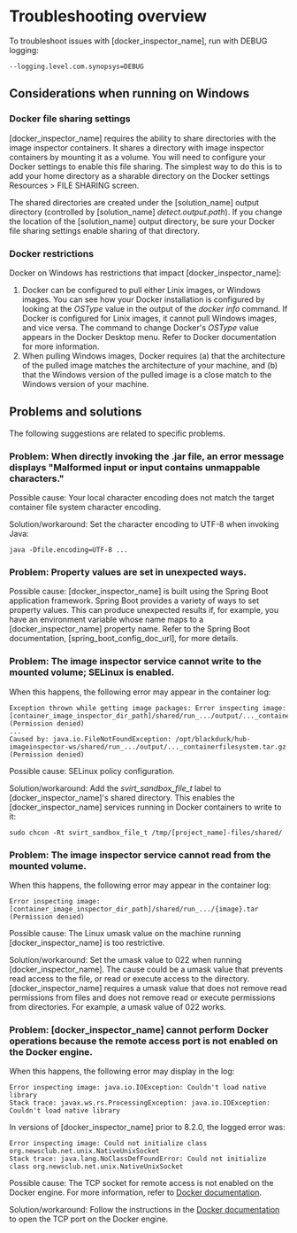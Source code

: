 # Troubleshooting overview

To troubleshoot issues with [docker_inspector_name], run with DEBUG logging:

    --logging.level.com.synopsys=DEBUG

## Considerations when running on Windows

### Docker file sharing settings

[docker_inspector_name] requires the ability to share directories with the image inspector containers.
It shares a directory with image inspector containers by mounting it as a volume.
You will need to configure your Docker settings to enable this file sharing.
The simplest way to do this is to add your home directory as a sharable directory
on the Docker settings Resources > FILE SHARING screen.

The shared directories are created under the [solution_name] output directory
(controlled by [solution_name] *detect.output.path*).
If you change the location of the [solution_name] output directory, be sure your Docker file sharing settings enable
sharing of that directory.

### Docker restrictions

Docker on Windows has restrictions that impact [docker_inspector_name]:

1. Docker can be configured to pull either Linix images, or Windows images.
You can see how your Docker installation is configured by looking
at the *OSType* value in the output of the *docker info* command.
If Docker is configured for Linix images, it cannot pull Windows images,
and vice versa. The command to change Docker's *OSType* value appears
in the Docker Desktop menu. Refer to Docker documentation for more information.
2. When pulling Windows images, Docker requires (a) that the architecture of the
pulled image matches the architecture of your machine, and (b) that the Windows version
of the pulled image is a close match to the Windows version of your machine.

## Problems and solutions

The following suggestions are related to specific problems.

### Problem: When directly invoking the .jar file, an error message displays "Malformed input or input contains unmappable characters."

Possible cause: Your local character encoding does not match the target container file system character encoding.

Solution/workaround: Set the character encoding to UTF-8 when invoking Java:
                     
    java -Dfile.encoding=UTF-8 ...
    
### Problem: Property values are set in unexpected ways.

Possible cause: [docker_inspector_name] is built using the Spring Boot application framework.
Spring Boot provides a variety of ways to set property values. This can produce unexpected results if,
for example, you have an environment variable whose name maps to a [docker_inspector_name] property name.
Refer to the
Spring Boot documentation, [spring_boot_config_doc_url],
for more details.

### Problem: The image inspector service cannot write to the mounted volume; SELinux is enabled.

When this happens, the following error may appear in the container log: 

    Exception thrown while getting image packages: Error inspecting image: [container_image_inspector_dir_path]/shared/run_.../output/..._containerfilesystem.tar.gz (Permission denied)
    ...
    Caused by: java.io.FileNotFoundException: /opt/blackduck/hub-imageinspector-ws/shared/run_.../output/..._containerfilesystem.tar.gz (Permission denied)

Possible cause: SELinux policy configuration.

Solution/workaround: Add the *svirt_sandbox_file_t* label to [docker_inspector_name]'s shared directory.
This enables the [docker_inspector_name] services running in Docker containers to write to it:
                     
    sudo chcon -Rt svirt_sandbox_file_t /tmp/[project_name]-files/shared/

### Problem: The image inspector service cannot read from the mounted volume.

When this happens, the following error may appear in the container log: 

    Error inspecting image: [container_image_inspector_dir_path]/shared/run_.../{image}.tar (Permission denied)
    
Possible cause: The Linux umask value on the machine running [docker_inspector_name] is too restrictive.

Solution/workaround: Set the umask value to 022 when running [docker_inspector_name]. The cause could be a umask value
that prevents read access to the file, or read or execute access to the directory.
[docker_inspector_name] requires a umask value that does not remove read permissions from files 
and does not remove read or execute permissions from directories. For example, a umask value of 022 works.

### Problem: [docker_inspector_name] cannot perform Docker operations because the remote access port is not enabled on the Docker engine.

When this happens, the following error may display in the log:

    Error inspecting image: java.io.IOException: Couldn't load native library
    Stack trace: javax.ws.rs.ProcessingException: java.io.IOException: Couldn't load native library

In versions of [docker_inspector_name] prior to 8.2.0, the logged error was:

    Error inspecting image: Could not initialize class org.newsclub.net.unix.NativeUnixSocket
    Stack trace: java.lang.NoClassDefFoundError: Could not initialize class org.newsclub.net.unix.NativeUnixSocket

Possible cause: The TCP socket for remote access is not enabled on the Docker engine. For more information, refer to [Docker documentation](https://docs.docker.com/engine/reference/commandline/dockerd/#daemon-socket-option).

Solution/workaround: Follow the instructions in the [Docker documentation](https://docs.docker.com/engine/reference/commandline/dockerd/#daemon-socket-option) to
open the TCP port on the Docker engine.

